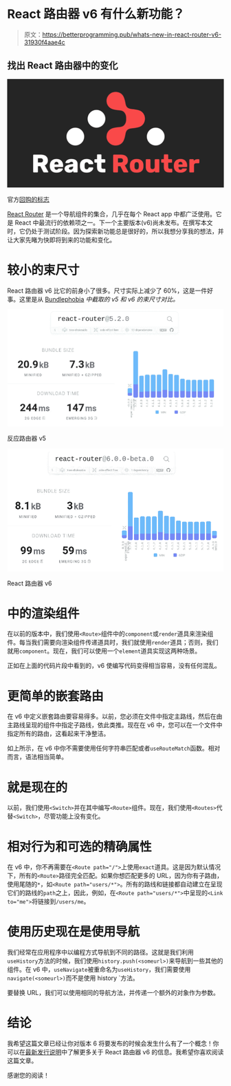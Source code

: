 # React 路由器 v6 有什么新功能？

> 原文：<https://betterprogramming.pub/whats-new-in-react-router-v6-31930f4aae4c>

## 找出 React 路由器中的变化

![](img/a3250de3ee0c4718b5c1646f18d93633.png)

官方[回购的标志](https://github.com/ReactTraining/react-router)

[React Router](https://reactrouter.com/) 是一个导航组件的集合，几乎在每个 React app 中都广泛使用。它是 React 中最流行的依赖项之一。下一个主要版本(v6)尚未发布。在撰写本文时，它仍处于测试阶段。因为探索新功能总是很好的，所以我想分享我的想法，并让大家先睹为快即将到来的功能和变化。

# 较小的束尺寸

React 路由器 v6 比它的前身小了很多。尺寸实际上减少了 60%，这是一件好事。这里是从 [Bundlephobia](https://bundlephobia.com/) *中截取的 v5 和 v6 的束尺寸对比。*

![](img/57ee10e01a998fbc665e142ed99f0731.png)

反应路由器 v5

![](img/b610c50fbafa68b315c2476108869e7c.png)

React 路由器 v6

# <route>中的渲染组件</route>

在以前的版本中，我们使用`<Route>`组件中的`component`或`render`道具来渲染组件。每当我们需要向渲染组件传递道具时，我们就使用`render`道具；否则，我们就用`component`。现在，我们可以使用一个`element`道具实现这两种场景。

正如在上面的代码片段中看到的，v6 使编写代码变得相当容易，没有任何混乱。

# 更简单的嵌套路由

在 v6 中定义嵌套路由要容易得多。以前，您必须在文件中指定主路线，然后在由主路线呈现的组件中指定子路线，依此类推。现在在 v6 中，您可以在一个文件中指定所有的路由，这看起来干净整洁。

如上所示，在 v6 中你不需要使用任何字符串匹配或者`useRouteMatch`函数。相对而言，语法相当简单。

# <switch>就是现在的</switch>

以前，我们使用`<Switch>`并在其中编写`<Route>`组件。现在，我们使用`<Routes>`代替`<Switch>`，尽管功能上没有变化。

# 相对行为和可选的精确属性

在 v6 中，你不再需要在`<Route path="/">`上使用`exact`道具。这是因为默认情况下，所有的`<Route>`路径完全匹配。如果你想匹配更多的 URL，因为你有子路由，使用尾随的`*`，如`<Route path="users/*">`。所有的路线和链接都自动建立在呈现它们的路线的`path`之上，因此，例如，在`<Route path="users/*">`中呈现的`<Link to="me">`将链接到`/users/me`。

# 使用历史现在是使用导航

我们经常在应用程序中以编程方式导航到不同的路径。这就是我们利用`useHistory`方法的时候，我们使用`history.push(<someurl>)`来导航到一些其他的组件。在 v6 中，`useNavigate`被重命名为`useHistory`，我们需要使用`navigate(<someurl>)`而不是使用 history `方法。

要替换 URL，我们可以使用相同的导航方法，并传递一个额外的对象作为参数。

# 结论

我希望这篇文章已经让你对版本 6 将要发布的时候会发生什么有了一个概念！你可以在[最新发行说明](https://github.com/ReactTraining/react-router/releases)中了解更多关于 React 路由器 v6 的信息。我希望你喜欢阅读这篇文章。

感谢您的阅读！